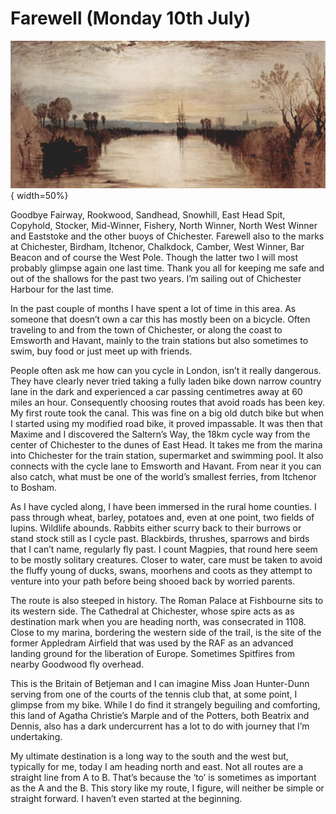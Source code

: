 # Farewell (Monday 10th July) #

![Chichester Canal 1828 J.W.M. Turner](../../images/chichester-canal.jpg "Chichester Canal 1828 J.W.M. Turner"){ width=50%}


Goodbye Fairway, Rookwood, Sandhead, Snowhill, East Head Spit, Copyhold, Stocker, Mid-Winner, Fishery, North Winner, North West Winner and Eaststoke and the other buoys of Chichester. Farewell also to the marks at Chichester, Birdham, Itchenor, Chalkdock, Camber, West Winner, Bar Beacon and of course the West Pole. Though the latter two I will most probably glimpse again one last time. Thank you all for keeping me safe and out of the shallows for the past two years. I’m sailing out of Chichester Harbour for the last time.

In the past couple of months I have spent a lot of time in this area. As someone that doesn’t own a car this has mostly been on a bicycle. Often traveling to and from the town of Chichester, or along the coast to Emsworth and Havant, mainly to the train stations but also sometimes to swim, buy food or just meet up with friends.

People often ask me how can you cycle in London, isn’t it really dangerous. They have clearly never tried taking a fully laden bike down narrow country lane in the dark and experienced a car passing centimetres away at 60 miles an hour. Consequently choosing routes that avoid roads has been key. My first route took the canal. This was fine on a big old dutch bike but when I started using my modified road bike, it proved impassable. It was then that Maxime and I discovered the Saltern’s Way, the 18km cycle way from the center of Chichester to the dunes of East Head. It takes me from the marina into Chichester for the train station, supermarket and swimming pool. It also connects with the cycle lane to Emsworth and Havant. From near it you can also catch, what must be one of the world’s smallest ferries, from Itchenor to Bosham.

As I have cycled along, I have been immersed in the rural home counties. I pass through wheat, barley, potatoes and, even at one point, two fields of lupins. Wildlife abounds. Rabbits either scurry back to their burrows or stand stock still as I cycle past. Blackbirds, thrushes, sparrows and birds that I can’t name, regularly fly past. I count Magpies, that round here seem to be mostly solitary creatures. Closer to water, care must be taken to avoid the fluffy young of ducks, swans, moorhens and coots as they attempt to venture into your path before being shooed back by worried parents.

The route is also steeped in history. The Roman Palace at Fishbourne sits to its western side. The Cathedral at Chichester, whose spire acts as as destination mark when you are heading north, was consecrated in 1108. Close to my marina, bordering the western side of the trail, is the site of the former Appledram Airfield that was used by the RAF as an advanced landing ground for the liberation of Europe. Sometimes Spitfires from nearby Goodwood fly overhead.

This is the Britain of Betjeman and I can imagine Miss Joan Hunter-Dunn serving from one of the courts of the tennis club that, at some point, I glimpse from my bike. While I do find it strangely beguiling and comforting, this land of Agatha Christie’s Marple and of the Potters, both Beatrix and Dennis, also has a dark undercurrent has a lot to do with journey that I’m undertaking.

My ultimate destination is a long way to the south and the west but, typically for me, today I am heading north and east. Not all routes are a straight line from A to B. That’s because the ‘to’ is sometimes as important as the A and the B. This story like my route, I figure, will neither be simple or straight forward. I haven’t even started at the beginning.
